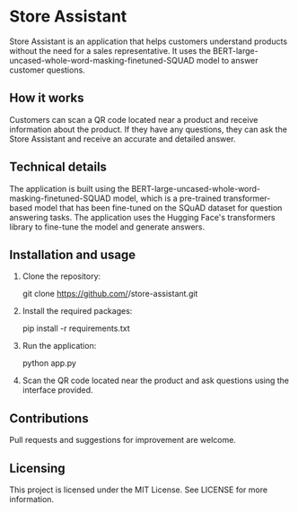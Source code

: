 # Store Assistant

Store Assistant is an application that helps customers understand products without the need for a sales representative. It uses the BERT-large-uncased-whole-word-masking-finetuned-SQUAD model to answer customer questions.
## How it works

Customers can scan a QR code located near a product and receive information about the product. If they have any questions, they can ask the Store Assistant and receive an accurate and detailed answer.
## Technical details

The application is built using the BERT-large-uncased-whole-word-masking-finetuned-SQUAD model, which is a pre-trained transformer-based model that has been fine-tuned on the SQuAD dataset for question answering tasks.
The application uses the Hugging Face's transformers library to fine-tune the model and generate answers.

## Installation and usage

1. Clone the repository:

    git clone https://github.com/<username>/store-assistant.git

2. Install the required packages:

    pip install -r requirements.txt

3. Run the application:

    python app.py

4. Scan the QR code located near the product and ask questions using the interface provided.

## Contributions

Pull requests and suggestions for improvement are welcome.

## Licensing

This project is licensed under the MIT License. See LICENSE for more information.

